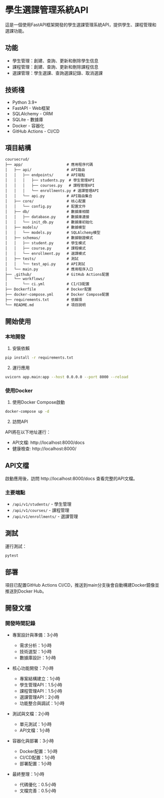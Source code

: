 # 學生選課管理系統API

這是一個使用FastAPI框架開發的學生選課管理系統API，提供學生、課程管理和選課功能。

## 功能

- 學生管理：創建、查詢、更新和刪除學生信息
- 課程管理：創建、查詢、更新和刪除課程信息
- 選課管理：學生選課、查詢選課記錄、取消選課

## 技術棧

- Python 3.9+
- FastAPI - Web框架
- SQLAlchemy - ORM
- SQLite - 數據庫
- Docker - 容器化
- GitHub Actions - CI/CD

## 項目結構

```
coursecrud/
├── app/                    # 應用程序代碼
│   ├── api/                # API路由
│   │   ├── endpoints/      # API端點
│   │   │   ├── students.py  # 學生管理API
│   │   │   ├── courses.py   # 課程管理API
│   │   │   └── enrollments.py # 選課管理API
│   │   └── api.py          # API路由集合
│   ├── core/               # 核心配置
│   │   └── config.py       # 配置文件
│   ├── db/                 # 數據庫相關
│   │   ├── database.py     # 數據庫連接
│   │   └── init_db.py      # 數據庫初始化
│   ├── models/             # 數據模型
│   │   └── models.py       # SQLAlchemy模型
│   ├── schemas/            # 數據驗證模式
│   │   ├── student.py      # 學生模式
│   │   ├── course.py       # 課程模式
│   │   └── enrollment.py   # 選課模式
│   ├── tests/              # 測試
│   │   └── test_api.py     # API測試
│   └── main.py             # 應用程序入口
├── .github/                # GitHub Actions配置
│   └── workflows/
│       └── ci.yml          # CI/CD配置
├── Dockerfile              # Docker配置
├── docker-compose.yml      # Docker Compose配置
├── requirements.txt        # 依賴項
└── README.md               # 項目說明
```

## 開始使用

### 本地開發

1. 安裝依賴

```bash
pip install -r requirements.txt
```

2. 運行應用

```bash
uvicorn app.main:app --host 0.0.0.0 --port 8000 --reload
```

### 使用Docker

1. 使用Docker Compose啟動

```bash
docker-compose up -d
```

2. 訪問API

API將在以下地址運行：

- API文檔: http://localhost:8000/docs
- 健康檢查: http://localhost:8000/

## API文檔

啟動應用後，訪問 http://localhost:8000/docs 查看完整的API文檔。

### 主要端點

- `/api/v1/students/` - 學生管理
- `/api/v1/courses/` - 課程管理
- `/api/v1/enrollments/` - 選課管理

## 測試

運行測試：

```bash
pytest
```

## 部署

項目已配置GitHub Actions CI/CD，推送到main分支後會自動構建Docker鏡像並推送到Docker Hub。

## 開發文檔

### 開發時間記錄

- 專案設計與準備：3小時
  - 需求分析：1小時
  - 技術選型：1小時
  - 數據庫設計：1小時

- 核心功能開發：7小時
  - 專案結構建立：1小時
  - 學生管理API：1.5小時
  - 課程管理API：1.5小時
  - 選課管理API：2小時
  - 功能整合與調試：1小時

- 測試與文檔：2小時
  - 單元測試：1小時
  - API文檔：1小時

- 容器化與部署：3小時
  - Docker配置：1小時
  - CI/CD配置：1小時
  - 部署配置：1小時

- 最終整理：1小時
  - 代碼優化：0.5小時
  - 文檔完善：0.5小時 